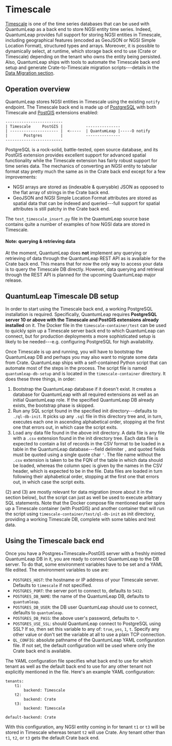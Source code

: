 # Timescale

[Timescale][timescale] is one of the time series databases that can be
used with QuantumLeap as a back end to store NGSI entity time series.
Indeed, QuantumLeap provides full support for storing NGSI entities in
Timescale, including geographical features (encoded as GeoJSON or NGSI
Simple Location Format), structured types and arrays. Moreover, it is
possible to dynamically select, at runtime, which storage back end to
use (Crate or Timescale) depending on the tenant who owns the entity
being persisted. Also, QuantumLeap ships with tools to automate the
Timescale back end setup and generate Crate-to-Timescale migration
scripts---details in the [Data Migration section][admin.dm].


## Operation overview

QuantumLeap stores NGSI entities in Timescale using the existing
`notify` endpoint. The Timescale back end is made up of [PostgreSQL][postgres]
with both Timescale and [PostGIS][postgis] extensions enabled:

    -------------------------
    | Timescale     PostGIS |          ---------------
    | --------------------- |  <-----  | QuantumLeap |-----O notify
    |       Postgres        |          ---------------
    -------------------------

PostgreSQL is a rock-solid, battle-tested, open source database,
and its PostGIS extension provides excellent support for advanced
spatial functionality while the Timescale extension has fairly
robust support for time series data. The mechanics of converting
an NGSI entity to tabular format stay pretty much the same as in
the Crate back end except for a few improvements:

* NGSI arrays are stored as (indexable & queryable) JSON as opposed
  to the flat array of strings in the Crate back end.
* GeoJSON and NGSI Simple Location Format attributes are stored as
  spatial data that can be indexed and queried---full support for
  spatial attributes is still patchy in the Crate back end.

The `test_timescale_insert.py` file in the QuantumLeap source base
contains quite a number of examples of how NGSI data are stored in
Timescale.

#### Note: querying & retrieving data
At the moment, QuantumLeap does **not** implement any querying or
retrieving of data through the QuantumLeap REST API as is available
for the Crate back end. This means that for now the only way to access
your data is to query the Timescale DB directly. However, data querying
and retrieval through the REST API is planned for the upcoming
QuantumLeap major release.


## QuantumLeap Timescale DB setup

In order to start using the Timescale back end, a working PostgreSQL
installation is required. Specifically, QuantumLeap requires
**PostgreSQL server 10 or above with the Timescale and PostGIS
extensions already installed** on it. The Docker file in the
`timescale-container/test` can be used to quickly spin up a Timescale
server back end to which QuantumLeap can connect, but for
production deployments a more sophisticated setup is likely to
be needed---e.g. configuring PostgreSQL for high availability.

Once Timescale is up and running, you will have to bootstrap the
QuantumLeap DB and perhaps you may also want to migrate some data
from Crate. QuantumLeap ships with a self-contained Python script
that can automate most of the steps in the process. The script file
is named `quantumleap-db-setup` and is located in the
`timescale-container` directory. It does these three things, in order:

1. Bootstrap the QuantumLeap database if it doesn't exist. It creates
   a database for QuantumLeap with all required extensions as well as
   an initial QuantumLeap role. If the specified QuantumLeap DB already
   exists, the bootstrap phase is skipped.
2. Run any SQL script found in the specified init directory---defaults
   to `./ql-db-init`. It picks up any `.sql` file in this directory
   tree and, in turn, executes each one in ascending alphabetical
   order, stopping at the first one that errors out, in which case
   the script exits.
3. Load any data file found in the above init directory. A data file
   is any file with a `.csv` extension found in the init directory
   tree. Each data file is expected to contain a list of records in
   the CSV format to be loaded in a table in the QuantumLeap
   database---field delimiter `,` and quoted fields must be quoted
   using a single quote char `'`. The file name without the `.csv`
   extension is taken to be the FQN of the table in which data should
   be loaded, whereas the column spec is given by the names in the
   CSV header, which is expected to be in the file. Data files are
   loaded in turn following their alphabetical order, stopping at
   the first one that errors out, in which case the script exits.

(2) and (3) are mostly relevant for data migration (more about it
in the section below), but the script can just as well be used to
execute arbitrary SQL statements. Note that the Docker compose
file mentioned earlier spins up a Timescale container (with PostGIS)
and another container that will run the script using
`timescale-container/test/ql-db-init` as init directory,
providing a working Timescale DB, complete with some tables
and test data.


## Using the Timescale back end

Once you have a Postgres+Timescale+PostGIS server with a freshly
minted QuantumLeap DB in it, you are ready to connect QuantumLeap
to the DB server. To do that, some environment variables have to
be set and a YAML file edited. The environment variables to use
are:

* `POSTGRES_HOST`: the hostname or IP address of your Timescale server.
  Defaults to `timescale` if not specified. 
* `POSTGRES_PORT`: the server port to connect to, defaults to `5432`. 
* `POSTGRES_DB_NAME`: the name of the QuantumLeap DB, defaults to
  `quantumleap`.
* `POSTGRES_DB_USER`: the DB user QuantumLeap should use to connect,
  defaults to `quantumleap`.
* `POSTGRES_DB_PASS`: the above user's password, defaults to `*`.
* `POSTGRES_USE_SSL`: should QuantumLeap connect to PostgreSQL using
  SSL? If so, then set this variable to any of: `true`, `yes`, `1`, `t`.
  Specify any other value or don't set the variable at all to use a
  plain TCP connection.
* `QL_CONFIG`: absolute pathname of the QuantumLeap YAML configuration
  file. If not set, the default configuration will be used where only
  the Crate back end is available.

The YAML configuration file specifies what back end to use for which
tenant as well as the default back end to use for any other tenant
not explicitly mentioned in the file. Here's an example YAML
configuration:

    tenants:
        t1:
            backend: Timescale
        t2:
            backend: Crate
        t3:
            backend: Timescale

    default-backend: Crate

With this configuration, any NGSI entity coming in for tenant `t1`
or `t3` will be stored in Timescale whereas tenant `t2` will use
Crate. Any tenant other than `t1`, `t2`, or `t3` gets the default
Crate back end.




[admin.dm]: ./dataMigration.md
    "QuantumLeap Data Migration"
[postgres]: https://www.postgresql.org
    "PostgreSQL Home"
[postgis]: https://postgis.net/
    "PostGIS Home"
[timescale]: https://www.timescale.com
    "Timescale Home"
